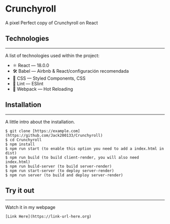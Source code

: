 # Crunchyroll
A pixel Perfect copy of Crunchyroll on React
## Technologies
***
A list of technologies used within the project:
*    ⚛ React — 18.0.0
*    🛠 Babel — Airbnb & React/configuración recomendada
*    💅 CSS — Styled Components, CSS
*    💖 Lint — ESlint
*    🚀 Webpack — Hot Reloading
## Installation
***
A little intro about the installation. 
```
$ git clone [https://example.com](https://github.com/Jack200133/Crunchyroll)
$ cd Crunchyroll
$ npm install
$ npm run start (to enable this option you need to add a index.html in dist)
$ npm run build (to build client-render, you will also need index.html)
$ npm run build-server (to build server-render)
$ npm run start-server (to deploy server-render)
$ npm run server (to build and deploy server-render)
```
 
## Try it out
***
Watch it in my webpage
```
[Link Here](https://link-url-here.org)
```
